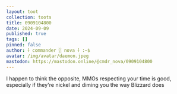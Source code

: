 ```yaml
---
layout: toot
collection: toots
title: 0909104800
date: 2024-09-09
published: true
tags: []
pinned: false
author: ⸸ commander ░ nova ⸸ :~$
avatar: /img/avatar/daemon.jpeg
mastodon: https://mastodon.online/@cmdr_nova/0909104800
---
```


I happen to think the opposite, MMOs respecting your time is good, especially if they're nickel and diming you the way Blizzard does

